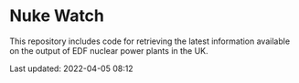 # Nuke Watch

This repository includes code for retrieving the latest information available on the output of EDF nuclear power plants in the UK.

Last updated: 2022-04-05 08:12